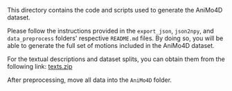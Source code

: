 This directory contains the code and scripts used to generate the AniMo4D dataset.

Please follow the instructions provided in the `export_json`, `json2npy`, and `data_preprocess` folders' respective `README.md` files. By doing so, you will be able to generate the full set of motions included in the AniMo4D dataset.

For the textual descriptions and dataset splits, you can obtain them from the following link: [texts.zip](https://1drv.ms/f/c/079F683083C0B60F/Erfn6rrOGU5KmRSU85AlLZ8BS4uDH0q3PzTucoOuMnRGGw?e=lXvOEB)

After preprocessing, move all data into the `AniMo4D` folder.
